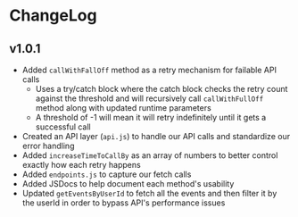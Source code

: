 # ChangeLog

## v1.0.1
* Added `callWithFallOff` method as a retry mechanism for failable API calls
  * Uses a try/catch block where the catch block checks the retry count against the threshold and will recursively call `callWithFullOff` method along with updated runtime parameters
  * A threshold of -1 will mean it will retry indefinitely until it gets a successful call
* Created an API layer (`api.js`) to handle our API calls and standardize our error handling
* Added `increaseTimeToCallBy` as an array of numbers to better control exactly how each retry happens
* Added `endpoints.js` to capture our fetch calls
* Added JSDocs to help document each method's usability
* Updated `getEventsByUserId` to fetch all the events and then filter it by the userId in order to bypass API's performance issues